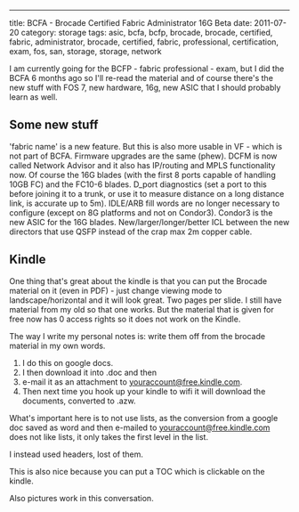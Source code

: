 ---
title: BCFA - Brocade Certified Fabric Administrator 16G Beta
date: 2011-07-20
category: storage
tags: asic, bcfa, bcfp, brocade, brocade, certified, fabric, administrator, brocade, certified, fabric, professional, certification, exam, fos, san, storage, storage, network

I am currently going for the BCFP - fabric professional - exam, but I did the BCFA 6 months ago so I'll re-read the material and of course there's the new stuff with FOS 7, new hardware, 16g, new ASIC that I should probably learn as well.

## Some new stuff

'fabric name' is a new feature. But this is also more usable in VF - which is not part of BCFA. Firmware upgrades are the same (phew). DCFM is now called Network Advisor and it also has IP/routing and MPLS functionality now. Of course the 16G blades (with the first 8 ports capable of handling 10GB FC) and the FC10-6 blades. D\_port diagnostics (set a port to this before joining it to a trunk, or use it to measure distance on a long distance link, is accurate up to 5m). IDLE/ARB fill words are no longer necessary to configure (except on 8G platforms and not on Condor3). Condor3 is the new ASIC for the 16G blades. New/larger/longer/better ICL between the new directors that use QSFP instead of the crap max 2m copper cable.

## Kindle

One thing that's great about the kindle is that you can put the Brocade material on it (even in PDF) - just change viewing mode to landscape/horizontal and it will look great. Two pages per slide. I still have material from my old so that one works. But the material that is given for free now has 0 access rights so it does not work on the Kindle.

The way I write my personal notes is: write them off from the brocade material in my own words.

1. I do this on google docs.
2. I then download it into .doc and then
3. e-mail it as an attachment to <youraccount@free.kindle.com>.
4. Then next time you hook up your kindle to wifi it will download the documents, converted to .azw.

What's important here is to not use lists, as the conversion from a google doc saved as word and then e-mailed to <youraccount@free.kindle.com> does not like lists, it only takes the first level in the list.

I instead used headers, lost of them.

This is also nice because you can put a TOC which is clickable on the kindle.

Also pictures work in this conversation.
